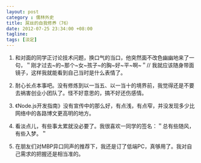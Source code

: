```yaml
---
layout: post
category : 儒林外史
title: 屌丝的自我修养（76）
date: 2012-07-25 23:34:00 +08:00
tagline:
tags: [淡定]
---
```


1. 和对面的同学正讨论技术问题，换口气的当口，他突然面不改色幽幽地来了一句，＂刚才过去~的~那个~女~孩子~的胸~好~平~啊~＂// 我就应该随身带面镜子，这样我就能看到自己当时是什么表情了。

2. 耐心长点本事吧。没有修炼到以一当五、以一当十的境界前，我觉得还是不要去祸害创业小团队了。怪不好意思的，搞不好还伤感情。

3. 《Node.js开发指南》没有宣传中的那么好，有点浅，有点窄，并没发现多少比网络中的各路博文更高明的地方。

4. 看淡点儿，有些事太累就没必要了。我很喜欢一同学的签名：＂总有些随风，有些入梦。＂

5. 在朋友们对MBP异口同声的推荐下，我还是订了低端PC，真够用了。我对自己需求的把握还是相当准的。
